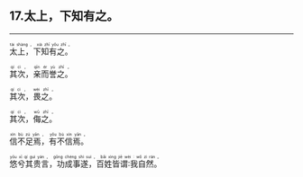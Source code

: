 ## 17.太上，下知有之。
---


<ruby><rb> 太上，下知有之。 </rb> <rt>tài  shàng ， xià  zhī  yǒu  zhī 。</rt></ruby>

<ruby><rb> 其次，亲而誉之。 </rb> <rt>qí  cì ， qīn  ér  yù  zhī 。</rt></ruby>

<ruby><rb> 其次，畏之。 </rb> <rt>qí  cì ， wèi  zhī 。</rt></ruby>

<ruby><rb> 其次，侮之。 </rb> <rt>qí  cì ， wǔ  zhī 。</rt></ruby>

<ruby><rb> 信不足焉，有不信焉。 </rb> <rt>xìn  bù  zú  yān ， yǒu  bù  xìn  yān 。</rt></ruby>

<ruby><rb> 悠兮其贵言，功成事遂，百姓皆谓∶我自然。 </rb> <rt>yōu  xī  qí  guì  yán ， gōng  chéng  shì  suì ， bǎi  xìng  jiē  wèi ∶ wǒ  zì  rán 。</rt></ruby>

